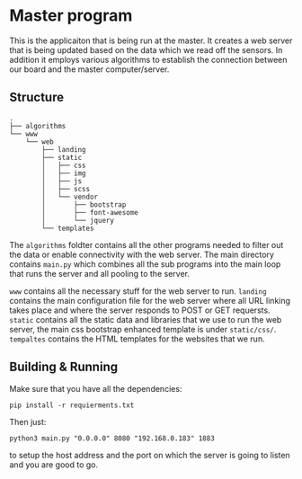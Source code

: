 # Master program

This is the applicaiton that is being run at the master. It creates a web server that is being updated based on the data which we read off the sensors. In addition it employs various algorithms to establish the connection between our board and the master computer/server.

## Structure

```
.
├── algorithms
└── www
    └── web
        ├── landing
        ├── static
        │   ├── css
        │   ├── img
        │   ├── js
        │   ├── scss
        │   └── vendor
        │       ├── bootstrap
        │       ├── font-awesome
        │       └── jquery
        └── templates
```
The `algorithms` foldter contains all the other programs needed to filter out the data or enable connectivity with the web server. The main directory contains `main.py` which combines all the sub programs into the main loop that runs the server and all pooling to the server.

`www` contains all the necessary stuff for the web server to run. `landing` contains the main configuration file for the web server where all URL linking takes place and where the server responds to POST or GET requersts. `static` contains all the static data and libraries that we use to run the web server, the main css bootstrap enhanced template is under `static/css/`. `tempaltes` contains the HTML templates for the websites that we run.

## Building & Running

Make sure that you have all the dependencies:

`pip install -r requierments.txt`

Then just:

`python3 main.py "0.0.0.0" 8080 "192.168.0.183" 1883`

to setup the host address and the port on which the server is going to listen and you are good to go.
